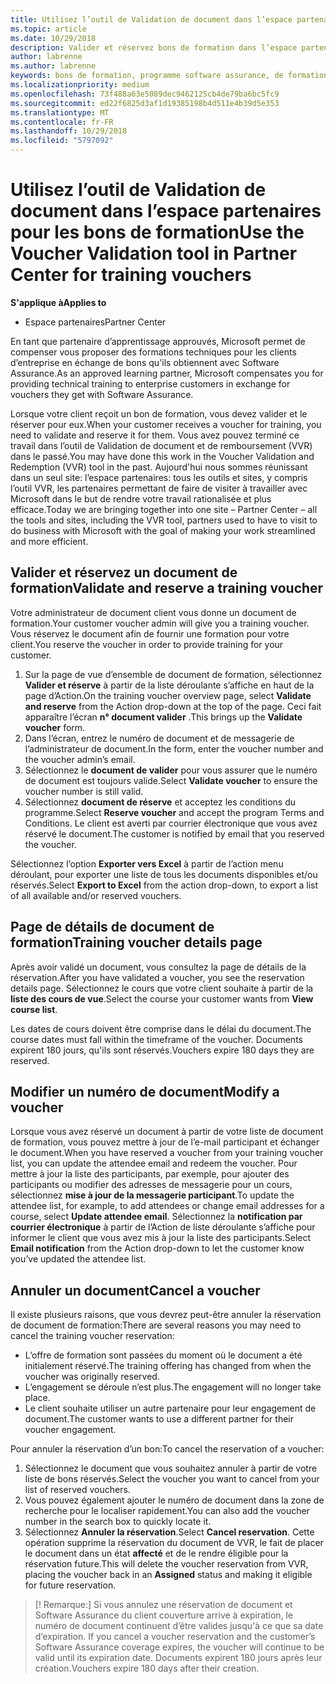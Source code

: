 ```yaml
---
title: Utilisez l’outil de Validation de document dans l’espace partenaires pour les bons de formation | L’espace partenaires
ms.topic: article
ms.date: 10/29/2018
description: Valider et réservez bons de formation dans l’espace partenaires
author: labrenne
ms.author: labrenne
keywords: bons de formation, programme software assurance, de formation, valider les documents, document de réserve
ms.localizationpriority: medium
ms.openlocfilehash: 73f488a63e5089dec9462125cb4de79ba6bc5fc9
ms.sourcegitcommit: ed22f6825d3af1d19385198b4d511e4b39d5e353
ms.translationtype: MT
ms.contentlocale: fr-FR
ms.lasthandoff: 10/29/2018
ms.locfileid: "5797092"
---
```

# <a name="use-the-voucher-validation-tool-in-partner-center-for-training-vouchers"></a><span data-ttu-id="5d1e0-104">Utilisez l’outil de Validation de document dans l’espace partenaires pour les bons de formation</span><span class="sxs-lookup"><span data-stu-id="5d1e0-104">Use the Voucher Validation tool in Partner Center for training vouchers</span></span>

**<span data-ttu-id="5d1e0-105">S'applique à</span><span class="sxs-lookup"><span data-stu-id="5d1e0-105">Applies to</span></span>**

- <span data-ttu-id="5d1e0-106">Espace partenaires</span><span class="sxs-lookup"><span data-stu-id="5d1e0-106">Partner Center</span></span>

<span data-ttu-id="5d1e0-107">En tant que partenaire d’apprentissage approuvés, Microsoft permet de compenser vous proposer des formations techniques pour les clients d’entreprise en échange de bons qu'ils obtiennent avec Software Assurance.</span><span class="sxs-lookup"><span data-stu-id="5d1e0-107">As an approved learning partner, Microsoft compensates you for providing technical training to enterprise customers in exchange for vouchers they get with Software Assurance.</span></span> 

<span data-ttu-id="5d1e0-108">Lorsque votre client reçoit un bon de formation, vous devez valider et le réserver pour eux.</span><span class="sxs-lookup"><span data-stu-id="5d1e0-108">When your customer receives a voucher for training, you need to validate and reserve it for them.</span></span> <span data-ttu-id="5d1e0-109">Vous avez pouvez terminé ce travail dans l’outil de Validation de document et de remboursement (VVR) dans le passé.</span><span class="sxs-lookup"><span data-stu-id="5d1e0-109">You may have done this work in the Voucher Validation and Redemption (VVR) tool in the past.</span></span> <span data-ttu-id="5d1e0-110">Aujourd'hui nous sommes réunissant dans un seul site: l’espace partenaires: tous les outils et sites, y compris l’outil VVR, les partenaires permettant de faire de visiter à travailler avec Microsoft dans le but de rendre votre travail rationalisée et plus efficace.</span><span class="sxs-lookup"><span data-stu-id="5d1e0-110">Today we are bringing together into one site – Partner Center – all the tools and sites, including the VVR tool, partners used to have to visit to do business with Microsoft with the goal of making your work streamlined and more efficient.</span></span>

## <a name="validate-and-reserve-a-training-voucher"></a><span data-ttu-id="5d1e0-111">Valider et réservez un document de formation</span><span class="sxs-lookup"><span data-stu-id="5d1e0-111">Validate and reserve a training voucher</span></span>

<span data-ttu-id="5d1e0-112">Votre administrateur de document client vous donne un document de formation.</span><span class="sxs-lookup"><span data-stu-id="5d1e0-112">Your customer voucher admin will give you a training voucher.</span></span> <span data-ttu-id="5d1e0-113">Vous réservez le document afin de fournir une formation pour votre client.</span><span class="sxs-lookup"><span data-stu-id="5d1e0-113">You reserve the voucher in order to provide training for your customer.</span></span>

1.  <span data-ttu-id="5d1e0-114">Sur la page de vue d’ensemble de document de formation, sélectionnez **Valider et réserve** à partir de la liste déroulante s’affiche en haut de la page d’Action.</span><span class="sxs-lookup"><span data-stu-id="5d1e0-114">On the training voucher overview page, select **Validate and reserve** from the Action drop-down at the top of the page.</span></span> <span data-ttu-id="5d1e0-115">Ceci fait apparaître l’écran **n° document valider** .</span><span class="sxs-lookup"><span data-stu-id="5d1e0-115">This brings up the **Validate voucher** form.</span></span>
2.  <span data-ttu-id="5d1e0-116">Dans l’écran, entrez le numéro de document et de messagerie de l’administrateur de document.</span><span class="sxs-lookup"><span data-stu-id="5d1e0-116">In the form, enter the voucher number and the voucher admin’s email.</span></span>
3.  <span data-ttu-id="5d1e0-117">Sélectionnez le **document de valider** pour vous assurer que le numéro de document est toujours valide.</span><span class="sxs-lookup"><span data-stu-id="5d1e0-117">Select **Validate voucher** to ensure the voucher number is still valid.</span></span> 
4.  <span data-ttu-id="5d1e0-118">Sélectionnez **document de réserve** et acceptez les conditions du programme.</span><span class="sxs-lookup"><span data-stu-id="5d1e0-118">Select **Reserve voucher** and accept the program Terms and Conditions.</span></span> <span data-ttu-id="5d1e0-119">Le client est averti par courrier électronique que vous avez réservé le document.</span><span class="sxs-lookup"><span data-stu-id="5d1e0-119">The customer is notified by email that you reserved the voucher.</span></span>

<span data-ttu-id="5d1e0-120">Sélectionnez l’option **Exporter vers Excel** à partir de l’action menu déroulant, pour exporter une liste de tous les documents disponibles et/ou réservés.</span><span class="sxs-lookup"><span data-stu-id="5d1e0-120">Select **Export to Excel** from the action drop-down, to export a list of all available and/or reserved vouchers.</span></span>

## <a name="training-voucher-details-page"></a><span data-ttu-id="5d1e0-121">Page de détails de document de formation</span><span class="sxs-lookup"><span data-stu-id="5d1e0-121">Training voucher details page</span></span>

<span data-ttu-id="5d1e0-122">Après avoir validé un document, vous consultez la page de détails de la réservation.</span><span class="sxs-lookup"><span data-stu-id="5d1e0-122">After you have validated a voucher, you see the reservation details page.</span></span> <span data-ttu-id="5d1e0-123">Sélectionnez le cours que votre client souhaite à partir de la **liste des cours de vue**.</span><span class="sxs-lookup"><span data-stu-id="5d1e0-123">Select the course your customer wants from **View course list**.</span></span> 

<span data-ttu-id="5d1e0-124">Les dates de cours doivent être comprise dans le délai du document.</span><span class="sxs-lookup"><span data-stu-id="5d1e0-124">The course dates must fall within the timeframe of the voucher.</span></span> <span data-ttu-id="5d1e0-125">Documents expirent 180 jours, qu'ils sont réservés.</span><span class="sxs-lookup"><span data-stu-id="5d1e0-125">Vouchers expire 180 days they are reserved.</span></span>

## <a name="modify-a-voucher"></a><span data-ttu-id="5d1e0-126">Modifier un numéro de document</span><span class="sxs-lookup"><span data-stu-id="5d1e0-126">Modify a voucher</span></span>

<span data-ttu-id="5d1e0-127">Lorsque vous avez réservé un document à partir de votre liste de document de formation, vous pouvez mettre à jour de l’e-mail participant et échanger le document.</span><span class="sxs-lookup"><span data-stu-id="5d1e0-127">When you have reserved a voucher from your training voucher list, you can update the attendee email and redeem the voucher.</span></span> <span data-ttu-id="5d1e0-128">Pour mettre à jour la liste des participants, par exemple, pour ajouter des participants ou modifier des adresses de messagerie pour un cours, sélectionnez **mise à jour de la messagerie participant**.</span><span class="sxs-lookup"><span data-stu-id="5d1e0-128">To update the attendee list, for example, to add attendees or change email addresses for a course, select **Update attendee email**.</span></span> <span data-ttu-id="5d1e0-129">Sélectionnez la **notification par courrier électronique** à partir de l’Action de liste déroulante s’affiche pour informer le client que vous avez mis à jour la liste des participants.</span><span class="sxs-lookup"><span data-stu-id="5d1e0-129">Select **Email notification**  from the Action drop-down to let the customer know you’ve updated the attendee list.</span></span> 

## <a name="cancel-a-voucher"></a><span data-ttu-id="5d1e0-130">Annuler un document</span><span class="sxs-lookup"><span data-stu-id="5d1e0-130">Cancel a voucher</span></span> 

<span data-ttu-id="5d1e0-131">Il existe plusieurs raisons, que vous devrez peut-être annuler la réservation de document de formation:</span><span class="sxs-lookup"><span data-stu-id="5d1e0-131">There are several reasons you may need to cancel the training voucher reservation:</span></span> 
- <span data-ttu-id="5d1e0-132">L’offre de formation sont passées du moment où le document a été initialement réservé.</span><span class="sxs-lookup"><span data-stu-id="5d1e0-132">The training offering has changed from when the voucher was originally reserved.</span></span>
- <span data-ttu-id="5d1e0-133">L’engagement se déroule n’est plus.</span><span class="sxs-lookup"><span data-stu-id="5d1e0-133">The engagement will no longer take place.</span></span>
- <span data-ttu-id="5d1e0-134">Le client souhaite utiliser un autre partenaire pour leur engagement de document.</span><span class="sxs-lookup"><span data-stu-id="5d1e0-134">The customer wants to use a different partner for their voucher engagement.</span></span>

<span data-ttu-id="5d1e0-135">Pour annuler la réservation d’un bon:</span><span class="sxs-lookup"><span data-stu-id="5d1e0-135">To cancel the reservation of a voucher:</span></span>

1.  <span data-ttu-id="5d1e0-136">Sélectionnez le document que vous souhaitez annuler à partir de votre liste de bons réservés.</span><span class="sxs-lookup"><span data-stu-id="5d1e0-136">Select the voucher you want to cancel from your list of reserved vouchers.</span></span>
2.  <span data-ttu-id="5d1e0-137">Vous pouvez également ajouter le numéro de document dans la zone de recherche pour le localiser rapidement.</span><span class="sxs-lookup"><span data-stu-id="5d1e0-137">You can also add the voucher number in the search box to quickly locate it.</span></span>
3.  <span data-ttu-id="5d1e0-138">Sélectionnez **Annuler la réservation**.</span><span class="sxs-lookup"><span data-stu-id="5d1e0-138">Select **Cancel reservation**.</span></span> <span data-ttu-id="5d1e0-139">Cette opération supprime la réservation du document de VVR, le fait de placer le document dans un état **affecté** et de le rendre éligible pour la réservation future.</span><span class="sxs-lookup"><span data-stu-id="5d1e0-139">This will delete the voucher reservation from VVR, placing the voucher back in an **Assigned** status and making it eligible for future reservation.</span></span>

>[! Remarque:]<span data-ttu-id="5d1e0-140"> Si vous annulez une réservation de document et Software Assurance du client couverture arrive à expiration, le numéro de document continuent d’être valides jusqu'à ce que sa date d’expiration.</span><span class="sxs-lookup"><span data-stu-id="5d1e0-140"> If you cancel a voucher reservation and the customer’s Software Assurance coverage expires, the voucher will continue to be valid until its expiration date.</span></span> <span data-ttu-id="5d1e0-141">Documents expirent 180 jours après leur création.</span><span class="sxs-lookup"><span data-stu-id="5d1e0-141">Vouchers expire 180 days after their creation.</span></span>


